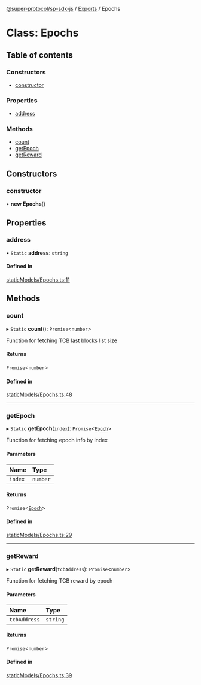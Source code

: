 [@super-protocol/sp-sdk-js](../README.md) / [Exports](../modules.md) / Epochs

# Class: Epochs

## Table of contents

### Constructors

- [constructor](Epochs.md#constructor)

### Properties

- [address](Epochs.md#address)

### Methods

- [count](Epochs.md#count)
- [getEpoch](Epochs.md#getepoch)
- [getReward](Epochs.md#getreward)

## Constructors

### constructor

• **new Epochs**()

## Properties

### address

▪ `Static` **address**: `string`

#### Defined in

[staticModels/Epochs.ts:11](https://github.com/Super-Protocol/sp-sdk-js/blob/e26d314/src/staticModels/Epochs.ts#L11)

## Methods

### count

▸ `Static` **count**(): `Promise`<`number`\>

Function for fetching TCB last blocks list size

#### Returns

`Promise`<`number`\>

#### Defined in

[staticModels/Epochs.ts:48](https://github.com/Super-Protocol/sp-sdk-js/blob/e26d314/src/staticModels/Epochs.ts#L48)

___

### getEpoch

▸ `Static` **getEpoch**(`index`): `Promise`<[`Epoch`](../modules.md#epoch)\>

Function for fetching epoch info by index

#### Parameters

| Name | Type |
| :------ | :------ |
| `index` | `number` |

#### Returns

`Promise`<[`Epoch`](../modules.md#epoch)\>

#### Defined in

[staticModels/Epochs.ts:29](https://github.com/Super-Protocol/sp-sdk-js/blob/e26d314/src/staticModels/Epochs.ts#L29)

___

### getReward

▸ `Static` **getReward**(`tcbAddress`): `Promise`<`number`\>

Function for fetching TCB reward by epoch

#### Parameters

| Name | Type |
| :------ | :------ |
| `tcbAddress` | `string` |

#### Returns

`Promise`<`number`\>

#### Defined in

[staticModels/Epochs.ts:39](https://github.com/Super-Protocol/sp-sdk-js/blob/e26d314/src/staticModels/Epochs.ts#L39)
